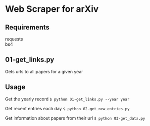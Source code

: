 # Web Scraper for arXiv

## Requirements  
requests  
bs4  


## 01-get_links.py 
Gets urls to all papers for a given year



## Usage 
Get the yearly record
`$ python 01-get_links.py --year year`

Get recent entries each day
`$ python 02-get_new_entries.py`

Get information about papers from their url
`$ python 03-get_data.py`
